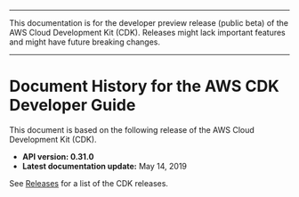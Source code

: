 --------

This documentation is for the developer preview release \(public beta\) of the AWS Cloud Development Kit \(CDK\)\. Releases might lack important features and might have future breaking changes\.

--------

# Document History for the AWS CDK Developer Guide<a name="doc-history"></a>

This document is based on the following release of the AWS Cloud Development Kit \(CDK\)\.
+ **API version: 0\.31\.0**
+ **Latest documentation update:** May 14, 2019

See [Releases](https://github.com/awslabs/aws-cdk/releases) for a list of the CDK releases\.